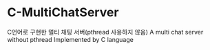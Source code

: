 # C-MultiChatServer
C언어로 구현한 멀티 채팅 서버(pthread 사용하지 않음) A multi chat server without pthread Implemented by C language
